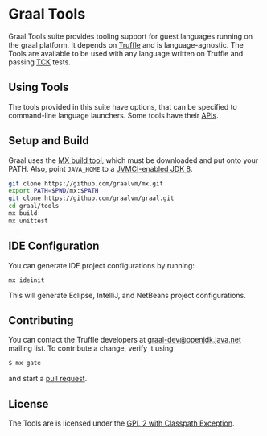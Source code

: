 # Graal Tools

Graal Tools suite provides tooling support for guest languages running on the graal
platform. It depends on [Truffle](https://github.com/graalvm/graal/tree/master/truffle)
and is language-agnostic. The Tools are available to be used with any language
written on Truffle and passing [TCK](https://github.com/graalvm/graal/blob/master/truffle/docs/TCK.md)
tests.

## Using Tools

The tools provided in this suite have options, that can be specified to command-line
language launchers. Some tools have their [APIs](http://www.graalvm.org/tools/javadoc/).

## Setup and Build

Graal uses the [MX build tool](https://github.com/graalvm/mx/), which must be downloaded
and put onto your PATH. Also, point `JAVA_HOME` to a
[JVMCI-enabled JDK 8](https://github.com/graalvm/openjdk8-jvmci-builder/releases).

```bash
git clone https://github.com/graalvm/mx.git
export PATH=$PWD/mx:$PATH
git clone https://github.com/graalvm/graal.git
cd graal/tools
mx build
mx unittest
```

## IDE Configuration

You can generate IDE project configurations by running:

```
mx ideinit
```

This will generate Eclipse, IntelliJ, and NetBeans project configurations.

## Contributing

You can contact the Truffle developers at graal-dev@openjdk.java.net mailing
list. To contribute a change, verify it using
```bash
$ mx gate
```
and start a [pull request](https://help.github.com/articles/using-pull-requests/).

## License

The Tools are is licensed under the [GPL 2 with Classpath Exception](LICENSE).
